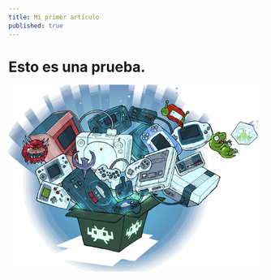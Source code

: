 ```yaml
---
title: Mi primer artículo
published: true
---
```

# Esto es una prueba.

![Prueba de imagen](https://raw.githubusercontent.com/FlatlineROM/FlatlineROM.github.io/master/_posts/images/RetroArch.jpg)
